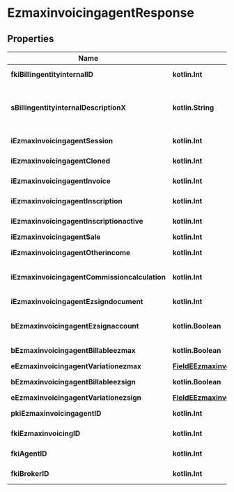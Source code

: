 
# EzmaxinvoicingagentResponse

## Properties
Name | Type | Description | Notes
------------ | ------------- | ------------- | -------------
**fkiBillingentityinternalID** | **kotlin.Int** | The unique ID of the Billingentityinternal. | 
**sBillingentityinternalDescriptionX** | **kotlin.String** | The description of the Billingentityinternal in the language of the requester | 
**iEzmaxinvoicingagentSession** | **kotlin.Int** | The number of sessions | 
**iEzmaxinvoicingagentCloned** | **kotlin.Int** | The number of times this user was cloned | 
**iEzmaxinvoicingagentInvoice** | **kotlin.Int** | The number of invoices | 
**iEzmaxinvoicingagentInscription** | **kotlin.Int** | The number of inscriptions | 
**iEzmaxinvoicingagentInscriptionactive** | **kotlin.Int** | The number of active inscriptions | 
**iEzmaxinvoicingagentSale** | **kotlin.Int** | The number of sales | 
**iEzmaxinvoicingagentOtherincome** | **kotlin.Int** | The number of otherincomes | 
**iEzmaxinvoicingagentCommissioncalculation** | **kotlin.Int** | The number of commission calculations | 
**iEzmaxinvoicingagentEzsigndocument** | **kotlin.Int** | The number of ezsign documents | 
**bEzmaxinvoicingagentEzsignaccount** | **kotlin.Boolean** | Whether the agent has an eZsign account | 
**bEzmaxinvoicingagentBillableezmax** | **kotlin.Boolean** | Whether it is billable for eZmax | 
**eEzmaxinvoicingagentVariationezmax** | [**FieldEEzmaxinvoicingagentVariationezmax**](FieldEEzmaxinvoicingagentVariationezmax.md) |  | 
**bEzmaxinvoicingagentBillableezsign** | **kotlin.Boolean** | Whether it is billable for eZsign | 
**eEzmaxinvoicingagentVariationezsign** | [**FieldEEzmaxinvoicingagentVariationezsign**](FieldEEzmaxinvoicingagentVariationezsign.md) |  | 
**pkiEzmaxinvoicingagentID** | **kotlin.Int** | The unique ID of the Ezmaxinvoicingagent |  [optional]
**fkiEzmaxinvoicingID** | **kotlin.Int** | The unique ID of the Ezmaxinvoicing |  [optional]
**fkiAgentID** | **kotlin.Int** | The unique ID of the Agent. |  [optional]
**fkiBrokerID** | **kotlin.Int** | The unique ID of the Broker. |  [optional]



